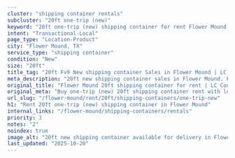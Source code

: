 ```yaml
---
cluster: "shipping container rentals"
subcluster: "20ft one-trip (new)"
keyword: "20ft one-trip (new) shipping container for rent Flower Mound, TX"
intent: "Transactional-Local"
page_type: "Location-Product"
city: "Flower Mound, TX"
service_type: "shipping container"
condition: "New"
size: "20ft"
title_tag: "20ft Fv9 New shipping container Sales in Flower Mound | LC Container"
meta_description: "20ft new shipping container sales in Flower Mound. Fast delivery, competitive pricing. Serving shipping containers area. Quote ID: YNS. Call (214) 524-4168 for your free quote today."
original_title: "Flower Mound 20ft shipping container for rent | LC Container"
original_meta: "Buy one-trip (new) 20ft shipping container rent with local delivery in Flower Mound, TX. LC Container — local Since 2003. Request a fast quote today."
url_slug: "/flower-mound/rent/20ft/shipping-containers/one-trip-new"
h1: "Rent 20ft one-trip (new) shipping container in Flower Mound"
internal_links: "/flower-mound/shipping-containers/rentals"
priority: 3
notes: "2"
noindex: true
image_alt: "20ft new shipping container available for delivery in Flower Mound"
last_updated: "2025-10-20"
---
```


<!-- TODO: Add unique city/inventory copy, images, and internal links here. -->
